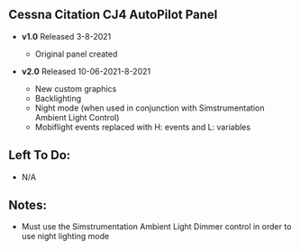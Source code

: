 ## Cessna Citation CJ4 AutoPilot Panel
- **v1.0** 
  Released 3-8-2021
	- Original panel created 

- **v2.0** 
  Released 10-06-2021-8-2021
	- New custom graphics
	- Backlighting
	- Night mode (when used in conjunction with Simstrumentation Ambient Light Control)
	- Mobiflight events replaced with H: events and L: variables 

## Left To Do:
- N/A
	
## Notes:
- Must use the Simstrumentation Ambient Light Dimmer control in order to use night lighting mode